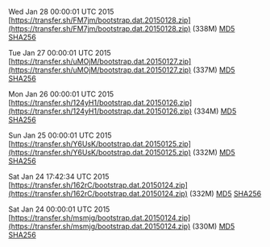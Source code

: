 Wed Jan 28 00:00:01 UTC 2015 [https://transfer.sh/FM7jm/bootstrap.dat.20150128.zip](https://transfer.sh/FM7jm/bootstrap.dat.20150128.zip) (338M) [MD5](https://transfer.sh/1aeN7T/md5.txt) [SHA256](https://transfer.sh/B62lv/sha256.txt)

Tue Jan 27 00:00:01 UTC 2015 [https://transfer.sh/uMOjM/bootstrap.dat.20150127.zip](https://transfer.sh/uMOjM/bootstrap.dat.20150127.zip) (337M) [MD5](https://transfer.sh/14yVd4/md5.txt) [SHA256](https://transfer.sh/Jpf70/sha256.txt)

Mon Jan 26 00:00:01 UTC 2015 [https://transfer.sh/124yH1/bootstrap.dat.20150126.zip](https://transfer.sh/124yH1/bootstrap.dat.20150126.zip) (334M) [MD5](https://transfer.sh/J2zZs/md5.txt) [SHA256](https://transfer.sh/1b27wo/sha256.txt)

Sun Jan 25 00:00:01 UTC 2015 [https://transfer.sh/Y6UsK/bootstrap.dat.20150125.zip](https://transfer.sh/Y6UsK/bootstrap.dat.20150125.zip) (332M) [MD5](https://transfer.sh/CyJXC/md5.txt) [SHA256](https://transfer.sh/hXu45/sha256.txt)

Sat Jan 24 17:42:34 UTC 2015 [https://transfer.sh/162rC/bootstrap.dat.20150124.zip](https://transfer.sh/162rC/bootstrap.dat.20150124.zip) (332M) [MD5](https://transfer.sh/2ZlBk/md5.txt) [SHA256](https://transfer.sh/2LI8O/sha256.txt)

Sat Jan 24 00:00:01 UTC 2015 [https://transfer.sh/msmjg/bootstrap.dat.20150124.zip](https://transfer.sh/msmjg/bootstrap.dat.20150124.zip) (330M) [MD5](https://transfer.sh/19Nuz5/md5.txt) [SHA256](https://transfer.sh/1cqJlv/sha256.txt)
